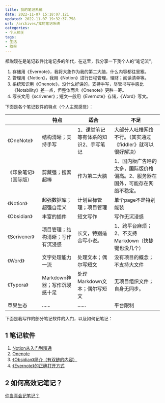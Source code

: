 ```yaml
---
title: 我的笔记系统
date: 2022-11-07 15:18:07.121
updated: 2022-11-07 19:32:37.758
url: /archives/我的笔记系统
categories: 
- 个人相关
tags: 
- 生活
- 效率
---
```


都説现在是笔记软件比笔记多的年代，在这里，我分享一下我个人的“笔记流“。

1. 存储用《Evernote》，我将大象作为我的第二大脑，什么内容都往里塞。
2. 管理用《Notion》，我用《Notion》进行日程管理，理财；阅读清单等。
3. 系统知识用《Onenote》，没什么好讲的，支持手写，尽管书写手感比《Notability》差一点，但整体而言《Onenote》更胜一筹。
4. 写长文用《scrivener》；短文一般用《Evernote》存储，《Word》写文。

下面是各个笔记软件的特点（个人主观感觉）：

|                        | 特点                             | 适合                                 | 不足                                                         |
| ---------------------- | -------------------------------- | ------------------------------------ | ------------------------------------------------------------ |
| 《OneNote》            | 结构清晰；支持手写               | 1、课堂笔记等有体系的知识2、手写笔记 | 大部分人吐槽网络不行。（其实通过《fiddler》就可以很好解决）  |
| 《印象笔记》（国际版） | 剪藏强；搜索超棒                 | 作为第二大脑                         | 1、国内版广告啥的太多，国际版价格偏高。2、服务器在国外，可能存在网络不稳定。 |
| 《Notion》             | 超强数据库；超强自定义           | 计划目标管理；项目管理               | 单个page不是特别能装                                         |
| 《Obsidian》           | 丰富的插件                       | 短文写作                             | 写作无沉浸感                                                 |
| 《Scrivener》          | 项目管理；结构清晰；写作有沉浸感 | 长文，特别适合写小说。               | 1、跨平台麻烦；2、不支持Markdown（快捷键也没几个）           |
| 《Word》               | 文字处理能力一流                 | 处理文本；偶尔写短文                 | 没有项目的概念；不支持大文件                                 |
| 《Typora》             | Markdown神器；写作沉浸感十足     | 处理Markdown文本；偶尔写短文         | 无项目组织文件；自身无同步。                                 |
| 苹果生态               | ……                               | ……                                   | 平台限制                                                     |

下面是我写作的部分笔记软件的入门，以及如何记笔记：

## 1 笔记软件

1. [Notion从入门到精通](https://zhuanlan.zhihu.com/p/465527534)
2. [Onenote](https://zhuanlan.zhihu.com/p/465528814)
3. [《Obsidian》简介（有双链的内容）](https://zhuanlan.zhihu.com/p/524053707)
4. [《Evernote》的正确打开方式](https://zhuanlan.zhihu.com/p/524059144)

## 2 如何高效记笔记？

[你当真会记笔记？](https://zhuanlan.zhihu.com/p/465513038)
